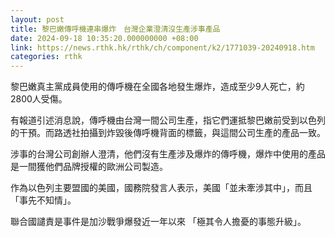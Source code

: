 ```yaml
---
layout: post
title: 黎巴嫩傳呼機連串爆炸　台灣企業澄清沒生產涉事產品
date: 2024-09-18 10:35:20.000000000 +08:00
link: https://news.rthk.hk/rthk/ch/component/k2/1771039-20240918.htm
categories: rthk
---
```


黎巴嫩真主黨成員使用的傳呼機在全國各地發生爆炸，造成至少9人死亡，約 2800人受傷。

有報道引述消息說，傳呼機由台灣一間公司生產，指它們運抵黎巴嫩前受到以色列的干預。而路透社拍攝到炸毀後傳呼機背面的標籤，與這間公司生產的產品一致。

涉事的台灣公司創辦人澄清，他們沒有生產涉及爆炸的傳呼機，爆炸中使用的產品是一間獲他們品牌授權的歐洲公司製造。

作為以色列主要盟國的美國，國務院發言人表示，美國「並未牽涉其中」，而且「事先不知情」。

聯合國譴責是事件是加沙戰爭爆發近一年以來 「極其令人擔憂的事態升級」。
